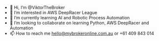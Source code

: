 - 👋 Hi, I’m @ViktorTheBroker
- 👀 I’m interested in AWS DeepRacer League
- 🌱 I’m currently learning AI and Robotic Process Automation
- 💞️ I’m looking to collaborate on learning Python, AWS DeepRacer and Automation
- 📫 How to reach me hello@mybrokeronline.com.au or +61 409 843 014

<!---
ViktorTheBroker/ViktorTheBroker is a ✨ special ✨ repository because its `README.md` (this file) appears on your GitHub profile.
You can click the Preview link to take a look at your changes.
--->
